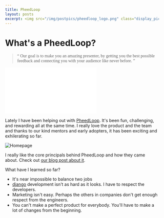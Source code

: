 ```yaml
---
title: PheedLoop
layout: posts
excerpt: <img src="/img/postpics/pheedloop_logo.png" class="display_picture"/>
---
```


# What's a PheedLoop?

<blockquote style="font-family:Casual;">&ldquo;
Our goal is to make you an amazing presenter, by getting you the best possible 
feedback and connecting you with your audience like never before. 
&rdquo;</blockquote>

<div class="videoWrapper"><iframe src="//www.youtube.com/embed/wCOsuk8gc9E" frameborder="0"> </iframe></div>

Lately I have been helping out with [PheedLoop](http://pheedloop.com). It's been
fun, challenging, and rewarding all at the same time. I really love the product
and the team and thanks to our kind mentors and early adopters, it has been
exciting and exhilerating so far.

![Homepage]({{site.url}}/img/postpics/pheedloop_dash.png)

I really like the core principals behind PheedLoop and how they came about. Check
out [our blog post about it](http://blog.pheedloop.com/feedback-loops/).

What have I learned so far?
* It's near impossible to balance two jobs
* [django](djangoproject.com) development isn't as hard as it looks. I have to respect the developers.
* Marketing isn't easy. Perhaps the others in companies don't get enough respect from the engineers.
* You can't make a perfect product for everybody. You'll have to make a lot of changes from the beginning.

